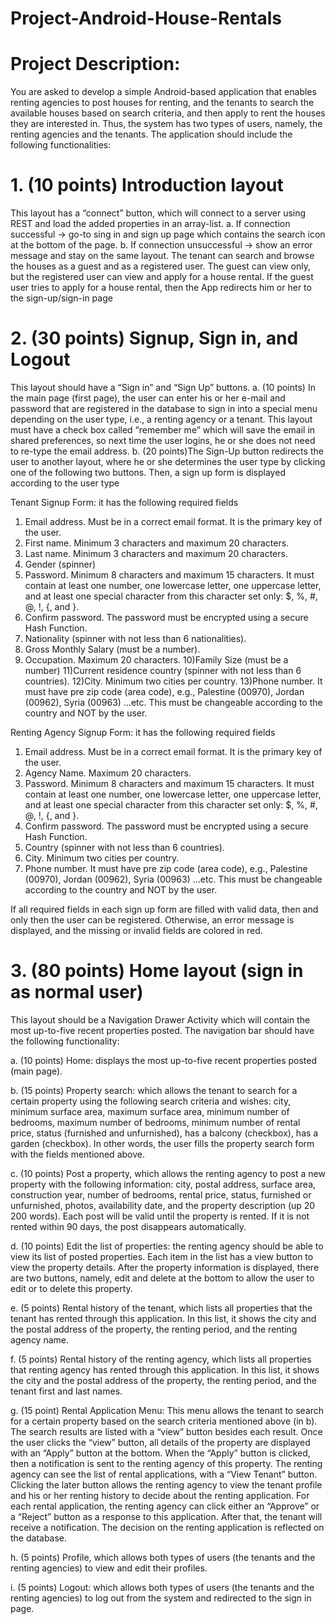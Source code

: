 # Project-Android-House-Rentals

# Project Description:

 You are asked to develop a simple Android-based application that enables renting agencies to post 
houses for renting, and the tenants to search the available houses based on search criteria, and then apply to 
rent the houses they are interested in. Thus, the system has two types of users, namely, the renting agencies
and the tenants.
The application should include the following functionalities:


# 1. (10 points) Introduction layout
This layout has a “connect” button, which will connect to a server using REST and load the added properties
in an array-list.
a. If connection successful → go-to sing in and sign up page which contains the search icon at the bottom 
of the page.
b. If connection unsuccessful → show an error message and stay on the same layout.
The tenant can search and browse the houses as a guest and as a registered user. The guest can view only, but 
the registered user can view and apply for a house rental. If the guest user tries to apply for a house rental, 
then the App redirects him or her to the sign-up/sign-in page



# 2. (30 points) Signup, Sign in, and Logout
This layout should have a “Sign in” and “Sign Up” buttons.
a. (10 points) In the main page (first page), the user can enter his or her e-mail and password that are 
registered in the database to sign in into a special menu depending on the user type, i.e., a renting 
agency or a tenant. This layout must have a check box called “remember me” which will save the 
email in shared preferences, so next time the user logins, he or she does not need to re-type the 
email address. 
b. (20 points)The Sign-Up button redirects the user to another layout, where he or she determines the 
user type by clicking one of the following two buttons. Then, a sign up form is displayed according 
to the user type

Tenant Signup Form: it has the following required fields
1) Email address. Must be in a correct email format. It is the primary key of the user.
2) First name. Minimum 3 characters and maximum 20 characters.
3) Last name. Minimum 3 characters and maximum 20 characters.
4) Gender (spinner)
5) Password. Minimum 8 characters and maximum 15 characters. It must contain at least one number, 
one lowercase letter, one uppercase letter, and at least one special character from this character set
only: $, %, #, @, !, {, and }.
6) Confirm password. The password must be encrypted using a secure Hash Function.
7) Nationality (spinner with not less than 6 nationalities).
8) Gross Monthly Salary (must be a number).
9) Occupation. Maximum 20 characters.
10)Family Size (must be a number)
11)Current residence country (spinner with not less than 6 countries).
12)City. Minimum two cities per country.
13)Phone number. It must have pre zip code (area code), e.g., Palestine (00970), Jordan (00962), Syria
(00963) …etc. This must be changeable according to the country and NOT by the user.


Renting Agency Signup Form: it has the following required fields
1) Email address. Must be in a correct email format. It is the primary key of the user.
2) Agency Name. Maximum 20 characters.
3) Password. Minimum 8 characters and maximum 15 characters. It must contain at least one number, 
one lowercase letter, one uppercase letter, and at least one special character from this character set
only: $, %, #, @, !, {, and }.
4) Confirm password. The password must be encrypted using a secure Hash Function.
5) Country (spinner with not less than 6 countries).
6) City. Minimum two cities per country.
7) Phone number. It must have pre zip code (area code), e.g., Palestine (00970), Jordan (00962), Syria
(00963) …etc. This must be changeable according to the country and NOT by the user.

If all required fields in each sign up form are filled with valid data, then and only then the user can be
registered. Otherwise, an error message is displayed, and the missing or invalid fields are colored in red.


# 3. (80 points) Home layout (sign in as normal user) 

This layout should be a Navigation Drawer Activity which will contain the most up-to-five recent 
properties posted. The navigation bar should have the following functionality:

a. (10 points) Home: displays the most up-to-five recent properties posted (main page).

b. (15 points) Property search: which allows the tenant to search for a certain property using the following 
search criteria and wishes: city, minimum surface area, maximum surface area, minimum number of 
bedrooms, maximum number of bedrooms, minimum number of rental price, status (furnished and 
unfurnished), has a balcony (checkbox), has a garden (checkbox). In other words, the user fills the 
property search form with the fields mentioned above.

c. (10 points) Post a property, which allows the renting agency to post a new property with the following 
information: city, postal address, surface area, construction year, number of bedrooms, rental price, 
status, furnished or unfurnished, photos, availability date, and the property description (up 20 200 
words). Each post will be valid until the property is rented. If it is not rented within 90 days, the post 
disappears automatically.

d. (10 points) Edit the list of properties: the renting agency should be able to view its list of posted 
properties. Each item in the list has a view button to view the property details. After the property 
information is displayed, there are two buttons, namely, edit and delete at the bottom to allow the user 
to edit or to delete this property.

e. (5 points) Rental history of the tenant, which lists all properties that the tenant has rented through this 
application. In this list, it shows the city and the postal address of the property, the renting period, and 
the renting agency name.

f. (5 points) Rental history of the renting agency, which lists all properties that renting agency has rented 
through this application. In this list, it shows the city and the postal address of the property, the renting 
period, and the tenant first and last names.

g. (15 point) Rental Application Menu:
This menu allows the tenant to search for a certain property based on the search criteria mentioned above
(in b). The search results are listed with a “view” button besides each result. Once the user clicks the “view”
button, all details of the property are displayed with an “Apply” button at the bottom. When the “Apply”
button is clicked, then a notification is sent to the renting agency of this property. The renting agency can 
see the list of rental applications, with a “View Tenant” button. Clicking the later button allows the renting 
agency to view the tenant profile and his or her renting history to decide about the renting application. For 
each rental application, the renting agency can click either an “Approve” or a “Reject” button as a response 
to this application. After that, the tenant will receive a notification. The decision on the renting application 
is reflected on the database.

h. (5 points) Profile, which allows both types of users (the tenants and the renting agencies) to view and 
edit their profiles.

i. (5 points) Logout: which allows both types of users (the tenants and the renting agencies) to log out
from the system and redirected to the sign in page.


